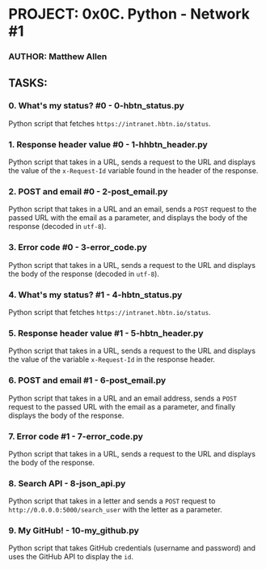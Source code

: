# PROJECT: 0x0C. Python - Network #1
### AUTHOR: Matthew Allen

## TASKS:
### 0. What's my status? #0 - 0-hbtn_status.py
Python script that fetches `https://intranet.hbtn.io/status`.

### 1. Response header value #0 - 1-hhbtn_header.py
Python script that takes in a URL, sends a request to the URL and displays the value of the `x-Request-Id` variable found in the header of the response.

### 2. POST and email #0 - 2-post_email.py
Python script that takes in a URL and an email, sends a `POST` request to the passed URL with the email as a parameter, and displays the body of the response (decoded in `utf-8`).

### 3. Error code #0 - 3-error_code.py
Python script that takes in a URL, sends a request to the URL and displays the body of the response (decoded in `utf-8`).

### 4. What's my status? #1 - 4-hbtn_status.py
Python script that fetches `https://intranet.hbtn.io/status`.

### 5. Response header value #1 - 5-hbtn_header.py
Python script that takes in a URL, sends a request to the URL and displays the value of the variable `x-Request-Id` in the response header.

### 6. POST and email #1 - 6-post_email.py
Python script that takes in a URL and an email address, sends a `POST` request to the passed URL with the email as a parameter, and finally displays the body of the response.

### 7. Error code #1 - 7-error_code.py
Python script that takes in a URL, sends a request to the URL and displays the body of the response.

### 8. Search API - 8-json_api.py
Python script that takes in a letter and sends a `POST` request to `http://0.0.0.0:5000/search_user` with the letter as a parameter.

### 9. My GitHub! - 10-my_github.py
Python script that takes GitHub credentials (username and password) and uses the GitHub API to display the `id`.
